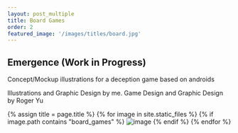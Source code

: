 ```yaml
---
layout: post_multiple
title: Board Games
order: 2
featured_image: '/images/titles/board.jpg'
---
```


## Emergence (Work in Progress)


Concept/Mockup illustrations for a deception game based on androids 

Illustrations and Graphic Design by me. Game Design and Graphic Design by Roger Yu

<div class="gallery" data-columns="2">
		{% assign title = page.title %}
		{% for image in site.static_files %}
			{% if image.path contains "board_games" %}
				<img src="{{ site.baseurl }}{{ image.path }}" alt="image" />
			{% endif %}
		{% endfor %}
</div>